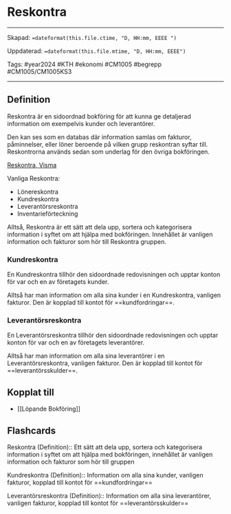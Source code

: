 # Reskontra

---
Skapad: `=dateformat(this.file.ctime, "D, HH:mm, EEEE ")`

Uppdaterad: `=dateformat(this.file.mtime, "D, HH:mm, EEEE")`

Tags: #year2024 #KTH #ekonomi #CM1005 #begrepp #CM1005/CM1005KS3

---

## Definition

Reskontra är en sidoordnad bokföring för att kunna ge detaljerad information om exempelvis kunder och leverantörer.

Den kan ses som en databas där information samlas om fakturor, påminnelser, eller löner beroende på vilken grupp reskontran syftar till. Reskontrorna används sedan som underlag för den övriga bokföringen.

[Reskontra, Visma](https://vismaspcs.se/ekonomiska-termer/vad-ar-reskontra)

Vanliga Reskontra:

- Lönereskontra
- Kundreskontra
- Leverantörsreskontra
- Inventarieförteckning

Alltså, Reskontra är ett sätt att dela upp, sortera och kategorisera information i syftet om att hjälpa med bokföringen. Innehållet är vanligen information och fakturor som hör till Reskontra gruppen.

### Kundreskontra

En Kundreskontra tillhör den sidoordnade redovisningen och upptar konton för var och en av företagets kunder.

Alltså har man information om alla sina kunder i en Kundreskontra, vanligen fakturor. Den är kopplad till kontot för ==kundfordringar==.

### Leverantörsreskontra

En Leverantörsreskontra tillhör den sidoordnade redovisningen och upptar konton för var och en av företagets leverantörer.

Alltså har man information om alla sina leverantörer i en Leverantörsreskontra, vanligen fakturor. Den är kopplad till kontot för ==leverantörsskulder==.

## Kopplat till

- [[Löpande Bokföring]]

## Flashcards

Reskontra (Definition):: Ett sätt att dela upp, sortera och kategorisera information i syftet om att hjälpa med bokföringen, innehållet är vanligen information och fakturor som hör till gruppen
<!--SR:!2024-03-14,11,248!2024-03-06,4,273-->

Kundreskontra (Definition):: Information om alla sina kunder, vanligen fakturor, kopplad till kontot för ==kundfordringar==
<!--SR:!2024-03-28,25,288!2024-03-06,4,270-->

Leverantörsreskontra (Definition):: Information om alla sina leverantörer, vanligen fakturor, kopplad till kontot för ==leverantörsskulder==
<!--SR:!2024-03-08,11,250!2024-03-06,4,270-->
